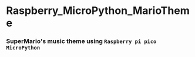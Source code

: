# Raspberry_MicroPython_MarioTheme
### SuperMario's music theme using `Raspberry pi pico` `MicroPython`